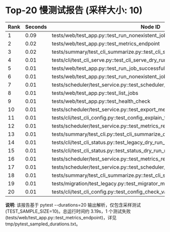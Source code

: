# Top-20 慢测试报告 (采样大小: 10)

| Rank | Seconds | Node ID | File Path |
|------|---------|---------|-----------|
| 1 | 0.09 | tests/web/test_app.py::test_run_nonexistent_job | tests/web/test_app.py |
| 2 | 0.02 | tests/web/test_app.py::test_metrics_endpoint | tests/web/test_app.py |
| 3 | 0.02 | tests/summary/test_cli_summarize.py::test_cli_summarize_generates_outputs | tests/summary/test_cli_summarize.py |
| 4 | 0.01 | tests/cli/test_cli_serve.py::test_cli_serve_dry_run | tests/cli/test_cli_serve.py |
| 5 | 0.01 | tests/web/test_app.py::test_run_job_successfully | tests/web/test_app.py |
| 6 | 0.01 | tests/web/test_app.py::test_run_nonexistent_job | tests/web/test_app.py |
| 7 | 0.01 | tests/scheduler/test_service.py::test_scheduler_service_dry_run | tests/scheduler/test_service.py |
| 8 | 0.01 | tests/web/test_app.py::test_list_jobs | tests/web/test_app.py |
| 9 | 0.01 | tests/web/test_app.py::test_health_check | tests/web/test_app.py |
| 10 | 0.01 | tests/scheduler/test_service.py::test_export_metrics_prometheus | tests/scheduler/test_service.py |
| 11 | 0.01 | tests/cli/test_cli_config.py::test_config_explain_text_output | tests/cli/test_cli_config.py |
| 12 | 0.01 | tests/scheduler/test_service.py::test_metrics_record_failure | tests/scheduler/test_service.py |
| 13 | 0.01 | tests/summary/test_cli.py::test_cli_summarize_dry_run | tests/summary/test_cli.py |
| 14 | 0.01 | tests/cli/test_cli_status.py::test_legacy_dry_run_invocation | tests/cli/test_cli_status.py |
| 15 | 0.01 | tests/cli/test_cli_status.py::test_status_dry_run_reports_sections | tests/cli/test_cli_status.py |
| 16 | 0.01 | tests/scheduler/test_service.py::test_metrics_record_success | tests/scheduler/test_service.py |
| 17 | 0.01 | tests/scheduler/test_service.py::test_scheduler_service_start_and_shutdown | tests/scheduler/test_service.py |
| 18 | 0.01 | tests/summary/test_cli_summarize.py::test_cli_summarize_dry_run | tests/summary/test_cli_summarize.py |
| 19 | 0.01 | tests/migration/test_legacy.py::test_migrator_merges_preferences_and_summaries | tests/migration/test_legacy.py |
| 20 | 0.01 | tests/cli/test_cli_config.py::test_config_check_validation_error | tests/cli/test_cli_config.py |

**说明**: 该报告基于 pytest --durations=20 输出解析，仅包含采样测试 (TEST_SAMPLE_SIZE=10)。总运行时间约 3.19s，1 个测试失败 (tests/web/test_app.py::test_metrics_endpoint)，详见 tmp/pytest_sampled_durations.txt。